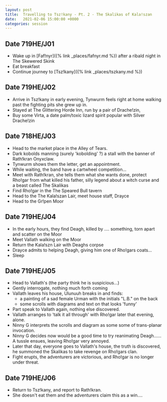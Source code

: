 ```yaml
---
layout: post
title:  Travelling to Tsz!kany - Pt. 2 - The Skalikas of Kala!szan
date:   2021-02-06 15:00:00 +0000
categories: session
---
```


## Date 719HE/J01

- Wake up in [Faf!nyr]({% link _places/fafnyr.md %}) after a ribald night in The Skewered Skink
- Eat breakfast
- Continue journey to [Tsz!kany]({% link _places/tszkany.md %})

## Date 719HE/J02

- Arrive in Tsz!kany in early evening, Tynwurm feels right at home walking past the fighting pits she grew up in.
- Stayed at The Glittering Horde Inn, run by a pair of Drache!zin, 
- Buy some Virta, a date palm/toxic lizard spirit popular with Silver Drache!zin

## Date 718HE/J03

- Head to the market place in the Alley of Tears.
- Dark kobolds manning (surely 'kobolding' ?) a stall with the banner of Rath!kran Onyxclaw.
- Tynwurm shows them the letter, get an appointment.
- While waiting, the band have a cartwheel competition...
- Meet with Rath!kran, she tells them what she wants done, protect Rho!gar from what killed his father, silly legend about a witch curse and a beast called The Skalikas
- Find Rho!gar in the The Speared Bull tavern
- Head to the The Kala!szan Lair, meet house staff, Drayce
- Head to the Gr!pen Moor

## Date 719HE/J04

- In the early hours, they find Deagh, killed by .... something, torn apart and scatter on the Moor
- Meet Vallath walking on the Moor
- Return the Kala!szn Lair with Deaghs corpse
- Drayce admits to helping Deagh, giving him one of Rho!gars coats...
- Sleep

## Date 719HE/J05

- Head to Vallath's (the party think he is suspicious...)
- Gently interrogate, nothing much forth coming
- Vallath leaves his house, Ulunuuh breaks in and finds:
  - a painting of a sad female Urman with the initials "L.B." on the back
  - some scrolls with diagrams and text on that looks 'funny'
- Part speak to Vallath again, nothing else discovered. 
- Vallath arranges to 'talk it all through' with Rho!gar later that evening, alone.
- Ninny G interprets the scrolls and diagram as some some of trans-planar invocation.
- Ninny G decides now would be a good time to try reanimating Deagh...... A tussle ensues, leaving Rho!gar very annoyed.
- Later that day, everyone goes to Vallath's house, the truth is discovered, he summoned the Skalikas to take revenge on Rho!gars clan.
- Fight erupts, the adventurers are victorious, and Rho!gar is no longer under threat.

## Date 719HE/J06

- Return to Tsz!kany, and report to Rath!kran.
- She doesn't eat them and the adventurers claim this as a win....

